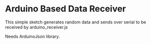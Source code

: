 Arduino Based Data Receiver
=============

This simple sketch generates random data and sends over serial to be received by arduino_receiver.js

Needs ArduinoJson library.
